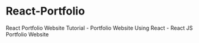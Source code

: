 # React-Portfolio
React Portfolio Website Tutorial - Portfolio Website Using React - React JS Portfolio Website
